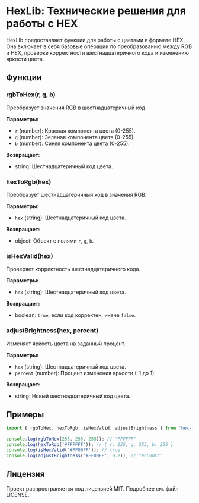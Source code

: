 # HexLib: Технические решения для работы с HEX

HexLib предоставляет функции для работы с цветами в формате HEX. Она включает в себя базовые операции по преобразованию между RGB и HEX, проверке корректности шестнадцатеричного кода и изменению яркости цвета.

## Функции

### rgbToHex(r, g, b)

Преобразует значения RGB в шестнадцатеричный код.

**Параметры:**
- `r` (number): Красная компонента цвета (0-255).
- `g` (number): Зеленая компонента цвета (0-255).
- `b` (number): Синяя компонента цвета (0-255).

**Возвращает:** 
- string: Шестнадцатеричный код цвета.

### hexToRgb(hex)

Преобразует шестнадцатеричный код в значения RGB.

**Параметры:**
- `hex` (string): Шестнадцатеричный код цвета.

**Возвращает:** 
- object: Объект с полями `r`, `g`, `b`.

### isHexValid(hex)

Проверяет корректность шестнадцатеричного кода.

**Параметры:**
- `hex` (string): Шестнадцатеричный код цвета.

**Возвращает:** 
- boolean: `true`, если код корректен, иначе `false`.

### adjustBrightness(hex, percent)

Изменяет яркость цвета на заданный процент.

**Параметры:**
- `hex` (string): Шестнадцатеричный код цвета.
- `percent` (number): Процент изменения яркости (-1 до 1).

**Возвращает:** 
- string: Новый шестнадцатеричный код цвета.

## Примеры

```javascript
import { rgbToHex, hexToRgb, isHexValid, adjustBrightness } from 'hex-lib';

console.log(rgbToHex(255, 255, 255)); // "FFFFFF"
console.log(hexToRgb('#FFFFFF')); // { r: 255, g: 255, b: 255 }
console.log(isHexValid('#FF00FF')); // true
console.log(adjustBrightness('#FF00FF', 0.2)); // "#CC00CC"
```

## Лицензия

Проект распространяется под лицензией MIT. Подробнее см. файл LICENSE.

